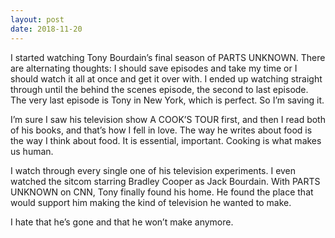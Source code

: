 ```yaml
---
layout: post
date: 2018-11-20
---
```


I started watching Tony Bourdain’s final season of PARTS UNKNOWN. There are alternating thoughts: I should save episodes and take my time or I should watch it all at once and get it over with. I ended up watching straight through until the behind the scenes episode, the second to last episode. The very last episode is Tony in New York, which is perfect. So I’m saving it.

I’m sure I saw his television show A COOK’S TOUR first, and then I read both of his books, and that’s how I fell in love. The way he writes about food is the way I think about food. It is essential, important. Cooking is what makes us human.

I watch through every single one of his television experiments. I even watched the sitcom starring Bradley Cooper as Jack Bourdain. With PARTS UNKNOWN on CNN, Tony finally found his home. He found the place that would support him making the kind of television he wanted to make.

I hate that he’s gone and that he won’t make anymore.
